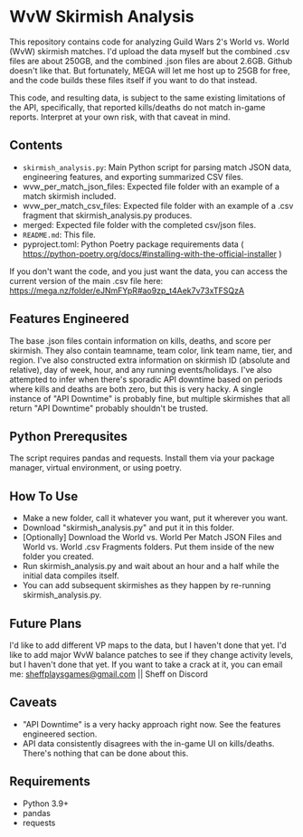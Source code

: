 # WvW Skirmish Analysis

This repository contains code for analyzing Guild Wars 2's World vs. World (WvW) skirmish matches.
I'd upload the data myself but the combined .csv files are about 250GB, and the combined .json files are about 2.6GB. Github doesn't like that.
But fortunately, MEGA will let me host up to 25GB for free, and the code builds these files itself if you want to do that instead.

This code, and resulting data, is subject to the same existing limitations of the API, specifically, that reported kills/deaths do not match in-game reports.
Interpret at your own risk, with that caveat in mind.

## Contents

- `skirmish_analysis.py`: Main Python script for parsing match JSON data, engineering features, and exporting summarized CSV files.
- wvw_per_match_json_files: Expected file folder with an example of a match skirmish included.
- wvw_per_match_csv_files: Expected file folder with an example of a .csv fragment that skirmish_analysis.py produces.
- merged: Expected file folder with the completed csv/json files.
- `README.md`: This file.
- pyproject.toml: Python Poetry package requirements data ( https://python-poetry.org/docs/#installing-with-the-official-installer )

If you don't want the code, and you just want the data, you can access the current version of the main .csv file here:
https://mega.nz/folder/eJNmFYpR#ao9zp_t4Aek7v73xTFSQzA

## Features Engineered

The base .json files contain information on kills, deaths, and score per skirmish.
They also contain teamname, team color, link team name, tier, and region.
I've also constructed extra information on skirmish ID (absolute and relative), day of week, hour, and any running events/holidays.
I've also attempted to infer when there's sporadic API downtime based on periods where kills and deaths are both zero, but this is very hacky.
A single instance of "API Downtime" is probably fine, but multiple skirmishes that all return "API Downtime" probably shouldn't be trusted.

## Python Prerequsites

The script requires pandas and requests.  Install them via your package manager, virtual environment, or using poetry.

## How To Use
- Make a new folder, call it whatever you want, put it wherever you want.
- Download "skirmish_analysis.py" and put it in this folder.
- [Optionally] Download the World vs. World Per Match JSON Files and World vs. World .csv Fragments folders. Put them inside of the new folder you created.
- Run skirmish_analysis.py and wait about an hour and a half while the initial data compiles itself.
- You can add subsequent skirmishes as they happen by re-running skirmish_analysis.py.

## Future Plans

I'd like to add different VP maps to the data, but I haven't done that yet.
I'd like to add major WvW balance patches to see if they change activity levels, but I haven't done that yet.
If you want to take a crack at it, you can email me: sheffplaysgames@gmail.com || Sheff on Discord

## Caveats
- "API Downtime" is a very hacky approach right now. See the features engineered section.
- API data consistently disagrees with the in-game UI on kills/deaths. There's nothing that can be done about this.

## Requirements

- Python 3.9+
- pandas
- requests
